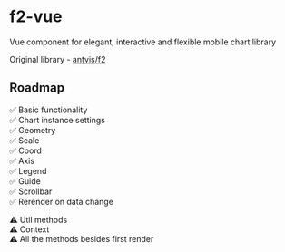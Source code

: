 # f2-vue
Vue component for elegant, interactive and flexible mobile chart library

Original library - [antvis/f2](https://github.com/antvis/f2 "antvis/f2")

## Roadmap

✅ Basic functionality  
✅ Chart instance settings  
✅ Geometry  
✅ Scale  
✅ Coord  
✅ Axis  
✅ Legend  
✅ Guide  
✅ Scrollbar  
✅ Rerender on data change  

⚠️ Util methods  
⚠️ Context  
⚠️ All the methods besides first render  